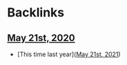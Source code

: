 
# Backlinks
## [May 21st, 2020](<May 21st, 2020.md>)
- [This time last year]([May 21st, 2021](<May 21st, 2021.md>))

